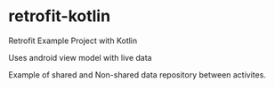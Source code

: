# retrofit-kotlin
Retrofit Example Project with Kotlin

Uses android view model with live data

Example of shared and Non-shared data repository between activites.
